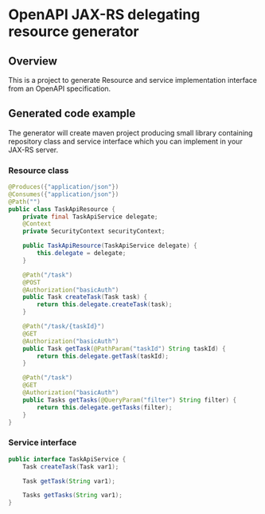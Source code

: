 # OpenAPI JAX-RS delegating resource generator

## Overview
This is a project to generate Resource and service implementation interface from 
an OpenAPI specification.

## Generated code example
The generator will create maven project producing small library containing repository class
and service interface which you can implement in your JAX-RS server.

### Resource class

```java
@Produces({"application/json"})
@Consumes({"application/json"})
@Path("")
public class TaskApiResource {
    private final TaskApiService delegate;
    @Context
    private SecurityContext securityContext;

    public TaskApiResource(TaskApiService delegate) {
        this.delegate = delegate;
    }

    @Path("/task")
    @POST
    @Authorization("basicAuth")
    public Task createTask(Task task) {
        return this.delegate.createTask(task);
    }

    @Path("/task/{taskId}")
    @GET
    @Authorization("basicAuth")
    public Task getTask(@PathParam("taskId") String taskId) {
        return this.delegate.getTask(taskId);
    }

    @Path("/task")
    @GET
    @Authorization("basicAuth")
    public Tasks getTasks(@QueryParam("filter") String filter) {
        return this.delegate.getTasks(filter);
    }
}
```

### Service interface

```java
public interface TaskApiService {
    Task createTask(Task var1);

    Task getTask(String var1);

    Tasks getTasks(String var1);
}
```